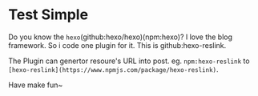 # Test Simple

Do you know the `hexo`(github:hexo/hexo)(npm:hexo)? I love the blog framework. So i code one plugin for it. This is github:hexo-reslink.

The Plugin can genertor resoure's URL into post. eg. `npm:hexo-reslink` to `[hexo-reslink](https://www.npmjs.com/package/hexo-reslink)`.

Have make fun~
